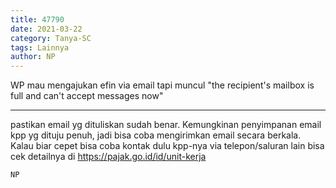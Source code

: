 ```yaml
---
title: 47790
date: 2021-03-22
category: Tanya-SC
tags: Lainnya
author: NP
---
```


WP mau mengajukan efin via email tapi muncul "the recipient's mailbox is full and can't accept messages now"

---

pastikan email yg dituliskan sudah benar. Kemungkinan penyimpanan email kpp yg dituju penuh, jadi bisa coba mengirimkan email secara berkala. Kalau biar cepet bisa coba kontak dulu kpp-nya via telepon/saluran lain bisa cek detailnya di https://pajak.go.id/id/unit-kerja

`NP`
